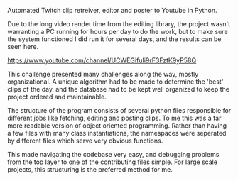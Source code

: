 Automated Twitch clip retreiver, editor and poster to Youtube in Python.

Due to the long video render time from the editing library, the project wasn't warranting a PC running for hours per day to do the work, but to make sure the system functioned I did run it for several days, and the results can be seen here.

https://www.youtube.com/channel/UCWEGifuIi9rF3FztK9yP58Q

This challenge presented many challenges along the way, mostly organizational. A unique algorithm had to be made to determine the 'best' clips of the day, and the database had to be kept well organized to keep the project ordered and maintainable. 

The structure of the program consists of several python files responsible for different jobs like fetching, editing and posting clips. To me this was a far more readable version of object oriented programming. Rather than having a few files with many class instantiations, the namespaces were seperated by different files which serve very obvious functions.

This made navigating the codebase very easy, and debugging problems from the top layer to one of the contributing files simple. For large scale projects, this structuring is the preferred method for me.
